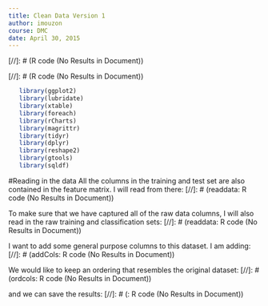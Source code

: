 ```yaml
---
title: Clean Data Version 1
author: imouzon
course: DMC
date: April 30, 2015
---
```


[//]: # (R code (No Results in Document))


[//]: # (R code (No Results in Document))

```r
   library(ggplot2)
   library(lubridate)
   library(xtable)
   library(foreach)
   library(rCharts)
   library(magrittr)
   library(tidyr)
   library(dplyr)
   library(reshape2)
   library(gtools)
   library(sqldf)
```

#Reading in the data
All the columns in the training and test set are also contained in the feature matrix.
I will read from there:
[//]: # (readdata: R code (No Results in Document))

To make sure that we have captured all of the raw data columns, I will 
also read in the raw training and classification sets:
[//]: # (readdata: R code (No Results in Document))


I want to add some general purpose columns to this dataset.
I am adding:
[//]: # (addCols: R code (No Results in Document))

We would like to keep an ordering that resembles the original dataset:
[//]: # (ordcols: R code (No Results in Document))

and we can save the results:
[//]: # (: R code (No Results in Document))

